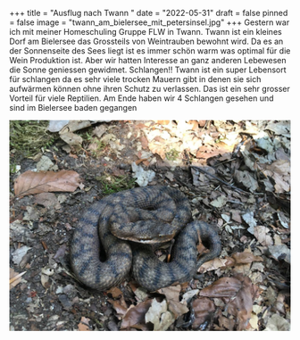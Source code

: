 +++
title = "Ausflug nach Twann "
date = "2022-05-31"
draft = false
pinned = false
image = "twann_am_bielersee_mit_petersinsel.jpg"
+++
Gestern war ich mit meiner Homeschuling Gruppe FLW in Twann. Twann ist ein kleines Dorf am Bielersee das Grossteils von Weintrauben bewohnt wird. Da es an der Sonnenseite des Sees liegt ist es immer schön warm was optimal für die Wein Produktion ist. Aber wir hatten Interesse an ganz anderen Lebewesen die Sonne geniessen gewidmet. Schlangen!! Twann ist ein super Lebensort für schlangen da es sehr viele trocken Mauern  gibt in denen sie sich aufwärmen können ohne ihren Schutz zu verlassen. Das ist ein sehr grosser Vorteil für viele Reptilien. Am Ende haben wir 4 Schlangen gesehen und sind im Bielersee baden gegangen 

![](whatsapp-image-2022-05-31-at-09.56.43.jpeg)